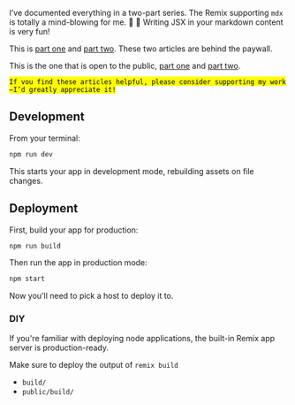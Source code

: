 I’ve documented everything in a two-part series. The Remix supporting `mdx` is totally a mind-blowing for me. :exploding_head: :exploding_head: Writing JSX in your markdown content is very fun!<br/>

This is [part one](https://medium.com/@xianli_74374/how-to-seamlessly-integrate-mdx-in-a-remix-based-project-part-one-c4ff49a20381) and [part two](https://medium.com/@xianli_74374/how-to-seamlessly-integrate-mdx-in-a-remix-based-project-part-two-116d9540b514). These two articles are behind the paywall.<br/>

This is the one that is open to the public, [part one](https://medium.com/@xianli_74374/how-to-seamlessly-integrate-mdx-in-a-remix-based-project-part-one-c4ff49a20381?sk=67db67ba12b1d3c10386863030ded781) and [part two](https://medium.com/@xianli_74374/how-to-seamlessly-integrate-mdx-in-a-remix-based-project-part-two-116d9540b514?sk=1f6ebcdd3c830adaa1886bd13b971812).<br/>

<mark> ```If you find these articles helpful, please consider supporting my work—I’d greatly appreciate it!```</mark>

## Development

From your terminal:

```sh
npm run dev
```

This starts your app in development mode, rebuilding assets on file changes.

## Deployment

First, build your app for production:

```sh
npm run build
```

Then run the app in production mode:

```sh
npm start
```

Now you'll need to pick a host to deploy it to.

### DIY

If you're familiar with deploying node applications, the built-in Remix app server is production-ready.

Make sure to deploy the output of `remix build`

- `build/`
- `public/build/`
